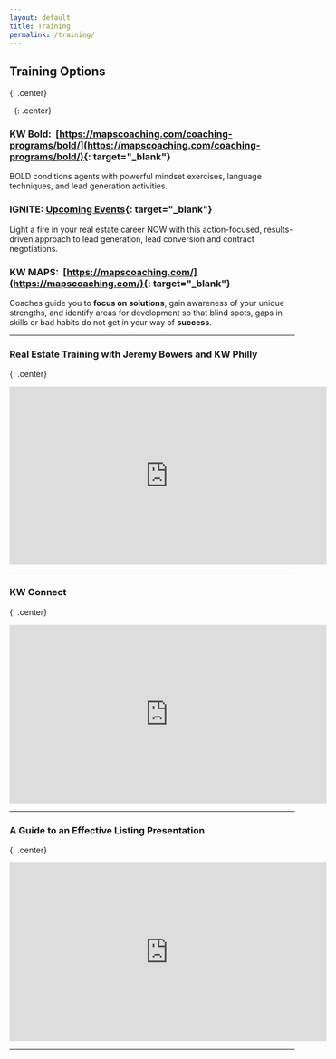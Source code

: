 ```yaml
---
layout: default
title: Training
permalink: /training/
---
```


## Training Options
{: .center}

&nbsp;
{: .center}

### **KW Bold**\: &nbsp;[https://mapscoaching.com/coaching-programs/bold/](https://mapscoaching.com/coaching-programs/bold/){: target="_blank"}

BOLD conditions agents with powerful mindset exercises, language techniques, and lead generation activities.

### **IGNITE**\: [Upcoming Events](https://igniteintensivetraining.eventbrite.com){: target="_blank"}

Light a fire in your real estate career NOW with this action-focused, results-driven approach to lead generation, lead conversion and contract negotiations.

### **KW MAPS**\: &nbsp;[https://mapscoaching.com/](https://mapscoaching.com/){: target="_blank"}

Coaches guide you to&nbsp;**focus on solutions**, gain awareness of your unique strengths, and identify areas for development so that blind spots, gaps in skills or bad habits do not get in your way of&nbsp;**success**.

---

### Real Estate Training with Jeremy Bowers and KW Philly
{: .center}

<iframe width="560" height="315" src="https://www.youtube.com/embed/jRzduzaheek" frameborder="0" allow="accelerometer; autoplay; encrypted-media; gyroscope; picture-in-picture" allowfullscreen=""></iframe>

---

### KW Connect
{: .center}

<iframe width="560" height="315" src="https://www.youtube.com/embed/CZbv9z0hz3E" frameborder="0" allow="accelerometer; autoplay; encrypted-media; gyroscope; picture-in-picture" allowfullscreen=""></iframe>

---

### A Guide to an Effective Listing Presentation
{: .center}

<iframe width="560" height="315" src="https://www.youtube.com/embed/OtkOEB6cSPU" frameborder="0" allow="accelerometer; autoplay; encrypted-media; gyroscope; picture-in-picture" allowfullscreen=""></iframe>

---